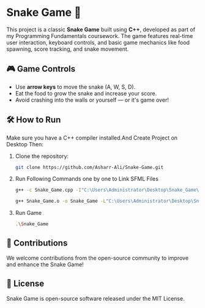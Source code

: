 # Snake Game 🐍

This project is a classic **Snake Game** built using **C++**, developed as part of my Programming Fundamentals coursework. The game features real-time user interaction, keyboard controls, and basic game mechanics like food spawning, score tracking, and snake movement.

## 🎮 Game Controls

- Use **arrow keys** to move the snake (A, W, S, D).
- Eat the food to grow the snake and increase your score.
- Avoid crashing into the walls or yourself — or it's game over!

## 🛠️ How to Run

Make sure you have a C++ compiler installed.And Create Project on Desktop Then:

1. Clone the repository:

   ```bash
   git clone https://github.com/Asharr-Ali/Snake-Game.git

2. Run Following Commands one by one to Link SFML Files

   ```bash
   g++ -c Snake_Game.cpp -I"C:\Users\Administrator\Desktop\Snake_Game\SFML\include"

   g++ Snake_Game.o -o Snake_Game -L"C:\Users\Administrator\Desktop\Snake_Game\SFML\lib" -lsfml-graphics -lsfml-window -lsfml-system -lsfml-audio

3. Run Game

   ```bash
   .\Snake_Game
   
## 🤝 Contributions

We welcome contributions from the open-source community to improve and enhance the Snake Game!

## 📄 License

Snake Game is open-source software released under the MIT License.
